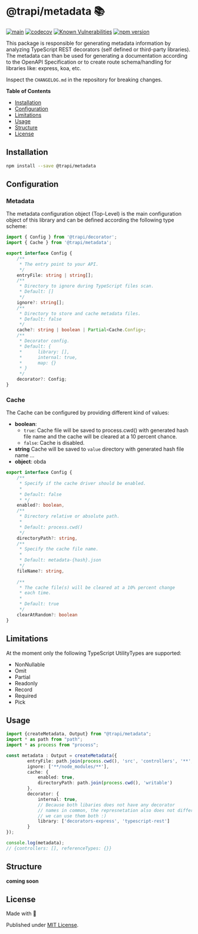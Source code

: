 # @trapi/metadata 📚

[![main](https://github.com/Tada5hi/trapi/actions/workflows/main.yml/badge.svg)](https://github.com/Tada5hi/trapi/actions/workflows/main.yml)
[![codecov](https://codecov.io/gh/Tada5hi/trapi/branch/main/graph/badge.svg?token=ZUJ8F5TTSX)](https://codecov.io/gh/Tada5hi/trapi)
[![Known Vulnerabilities](https://snyk.io/test/github/Tada5hi/trapi/badge.svg)](https://snyk.io/test/github/Tada5hi/trapi)
[![npm version](https://badge.fury.io/js/@trapi%2Fmetadata.svg)](https://badge.fury.io/js/@trapi%2Fmetadata)

This package is responsible for generating metadata information by analyzing TypeScript REST decorators (self defined or third-party libraries).
The metadata can than be used for generating a documentation according to the OpenAPI Specification or to create route schema/handling for libraries like: express, koa, etc.

Inspect the `CHANGELOG.md` in the repository for breaking changes.

**Table of Contents**

- [Installation](#installation)
- [Configuration](#configuration)
- [Limitations](#limitations)
- [Usage](#usage)
- [Structure](#structure)
- [License](#license)

## Installation

```bash
npm install --save @trapi/metadata
```

## Configuration

### Metadata
The metadata configuration object (Top-Level) is the main configuration object of this library
and can be defined according the following type scheme:
```typescript
import { Config } from '@trapi/decorator';
import { Cache } from '@trapi/metadata';

export interface Config {
    /**
     * The entry point to your API.
     */
    entryFile: string | string[];
    /**
     * Directory to ignore during TypeScript files scan.
     * Default: []
     */
    ignore?: string[];
    /**
     * Directory to store and cache metadata files.
     * Default: false
     */
    cache?: string | boolean | Partial<Cache.Config>;
    /**
     * Decorator config.
     * Default: {
     *      library: [], 
     *      internal: true,
     *      map: {}
     * }
     */
    decorator?: Config;
}
```

### Cache
The Cache can be configured by providing different kind of values:

- **boolean**:
  - `true`: Cache file will be saved to process.cwd() with generated hash file name and the cache will be cleared at a 10 percent chance.
  - `false`: Cache is disabled.
- **string** Cache will be saved to `value` directory with generated hash file name ...
- **object**:  obda
```typescript
export interface Config {
    /**
     * Specify if the cache driver should be enabled.
     * 
     * Default: false
     * */
    enabled?: boolean,
    /**
     * Directory relative or absolute path.
     * 
     * Default: process.cwd()
     */
    directoryPath?: string,
    /**
     * Specify the cache file name.
     * 
     * Default: metadata-{hash}.json
     */
    fileName?: string,
    
    /**
     * The cache file(s) will be cleared at a 10% percent change
     * each time.
     * 
     * Default: true
     */
    clearAtRandom?: boolean
}
```

## Limitations
At the moment only the following TypeScript UtilityTypes are supported:
* NonNullable
* Omit
* Partial
* Readonly
* Record
* Required
* Pick

## Usage

```typescript
import {createMetadata, Output} from "@trapi/metadata";
import * as path from "path";
import * as process from "process";

const metadata : Output = createMetadata({
        entryFile: path.join(process.cwd(), 'src', 'controllers', '**', '*.ts'),
        ignore: ['**/node_modules/**'],
        cache: {
            enabled: true,    
            directoryPath: path.join(process.cwd(), 'writable')
        },
        decorator: {
            internal: true,
            // Because both libaries does not have any decorator
            // names in common, the represnetation also does not differ and 
            // we can use them both :)
            library: ['decorators-express', 'typescript-rest']
        }
});

console.log(metadata);
// {controllers: [], referenceTypes: {}}

```

## Structure

**coming soon**

## License

Made with 💚

Published under [MIT License](./LICENSE).
